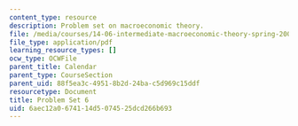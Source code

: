 ```yaml
---
content_type: resource
description: Problem set on macroeconomic theory.
file: /media/courses/14-06-intermediate-macroeconomic-theory-spring-2003/6aec12a0674114d5074525dcd266b693_1406ps6.pdf
file_type: application/pdf
learning_resource_types: []
ocw_type: OCWFile
parent_title: Calendar
parent_type: CourseSection
parent_uid: 88f5ea3c-4951-8b2d-24ba-c5d969c15ddf
resourcetype: Document
title: Problem Set 6
uid: 6aec12a0-6741-14d5-0745-25dcd266b693
---
```

